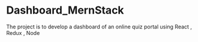 # Dashboard_MernStack
The project is to develop a dashboard of an online quiz portal using React , Redux , Node

